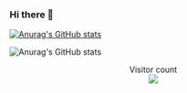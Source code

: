 ### Hi there 👋

<!--
**kivancuzer/kivancuzer** is a ✨ _special_ ✨ repository because its `README.md` (this file) appears on your GitHub profile.

Here are some ideas to get you started:

- 🔭 I’m currently working on ...
- 🌱 I’m currently learning ...
- 👯 I’m looking to collaborate on ...
- 🤔 I’m looking for help with ...
- 💬 Ask me about ...
- 📫 How to reach me: ...
- 😄 Pronouns: ...
- ⚡ Fun fact: ...
-->

[![Anurag's GitHub stats](https://github-readme-stats.vercel.app/api?username=kivancuzer)](https://github.com/anuraghazra/github-readme-stats)

![Anurag's GitHub stats](https://github-readme-stats.vercel.app/api?username=kivancuzer&show_icons=true&theme=dark)

<p align="center"> 
  Visitor count<br>
  <img src="https://profile-counter.glitch.me/kivancuzer/count.svg" />
</p>
